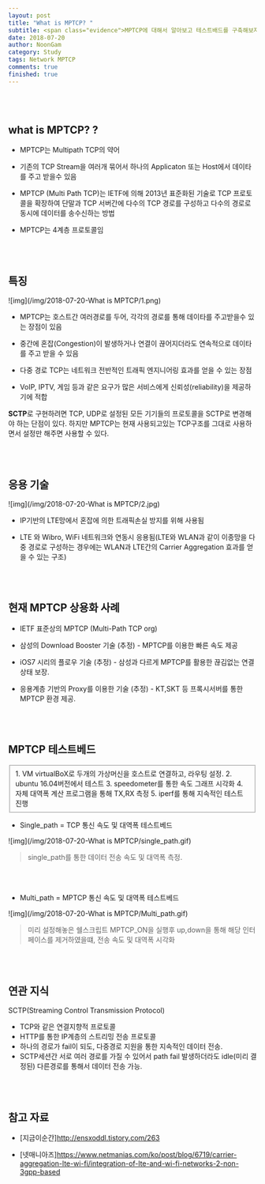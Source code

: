 ```yaml
---
layout: post
title: "What is MPTCP? "
subtitle: <span class="evidence">MPTCP에 대해서 알아보고 테스트배드를 구축해보자.</span>
date: 2018-07-20
author: NoonGam
category: Study
tags: Network MPTCP
comments: true
finished: true
---
```


<br><br>
## what is MPTCP? ?


- MPTCP는 Multipath TCP의 약어

- 기존의 TCP Stream을 여러개 묶어서 하나의 Applicaton 또는 Host에서 데이타를 주고 받을수 있음

- MPTCP (Multi Path TCP)는 IETF에 의해 2013년 표준화된 기술로 TCP 프로토콜을 확장하여 단말과 TCP 서버간에 다수의 TCP 경로를 구성하고 다수의 경로로 동시에 데이터를 송수신하는 방법

- MPTCP는 4계층 프로토콜임


<br><br>
## 특징

![img](/img/2018-07-20-What is MPTCP/1.png)

- MPTCP는 호스트간 여러경로를 두어, 각각의 경로를 통해 데이타를 주고받을수 있는 장점이 있음

- 중간에 혼잡(Congestion)이 발생하거나 연결이 끊어지더라도 연속적으로 데이타를 주고 받을 수 있음

- 다중 경로 TCP는 네트워크 전반적인 트래픽 엔지니어링 효과를 얻을 수 있는 장점

- VoIP, IPTV, 게임 등과 같은 요구가 많은 서비스에게 신뢰성(reliability)을 제공하기에 적합

<a> <b title="Streaming Control Transmission Protocol 하단 참조">SCTP</b>로 구현하려면 TCP, UDP로 설정된 모든 기기들의 프로토콜을 SCTP로 변경해야 하는 단점이 있다.
하지만 MPTCP는 현재 사용되고있는 TCP구조를 그대로 사용하면서 설정만 해주면 사용할 수 있다.  
</a>

<br><br>
## 응용 기술

![img](/img/2018-07-20-What is MPTCP/2.jpg)

- IP기반의 LTE망에서 혼잡에 의한 트래픽손실 방지를 위해 사용됨

- LTE 와 Wibro, WiFi 네트워크와 연동시 응용됨(LTE와 WLAN과 같이 이종망을 다중 경로로 구성하는 경우에는 WLAN과 LTE간의 Carrier Aggregation 효과를 얻을 수 있는 구조)



<br><br>
## 현재 MPTCP 상용화 사례


- IETF 표준상의 MPTCP (Multi-Path TCP org)

- 삼성의 Download Booster 기술 (추정) - MPTCP를 이용한 빠른 속도 제공

- iOS7 시리의 플로우 기술 (추정)  - 삼성과 다르게 MPTCP를 활용한 끊김없는 연결상태 보장.

- 응용계층 기반의 Proxy를 이용한 기술 (추정) - KT,SKT 등 프록시서버를 통한 MPTCP 환경 제공.

<br><br>
## MPTCP 테스트베드

<fieldset id="gpg-fieldset">
 1. VM virtualBoX로 두개의 가상머신을 호스트로 연결하고, 라우팅 설정.
 2. ubuntu 16.04버전에서 테스트
 3. speedometer를 통한 속도 그래프 시각화
 4. 자체 대역폭 계산 프로그램을 통해 TX,RX 측정
 5. iperf를 통해 지속적인 테스트 진행
</fieldset>

- Single_path = TCP 통신 속도 및 대역폭 테스트베드

![img](/img/2018-07-20-What is MPTCP/single_path.gif)

> single_path를 통한 데이터 전송 속도 및 대역폭 측정.

<br><br>

- Multi_path = MPTCP 통신 속도 및 대역폭 테스트베드

![img](/img/2018-07-20-What is MPTCP/Multi_path.gif)

> 미리 설정해놓은 쉘스크립트 MPTCP_ON을 실행후 up,down을 통해 해당 인터페이스를 제거하였을떄, 전송 속도 및 대역폭 시각화


<br><br>
## 연관 지식

SCTP(Streaming Control Transmission Protocol)

- TCP와 같은 연결지향적 프로토콜
- HTTP를 통한 IP계층의 스트리밍 전송 프로토콜
- 하나의 경로가 fail이 되도, 다중경로 지원을 통한 지속적인 데이터 전송.
- SCTP세션간 서로 여러 경로를 가질 수 있어서 path fail 발생하더라도 idle(미리 결정된) 다른경로를 통해서 데이터 전송 가능.


<br><br>
## 참고 자료

- [지금이순간]http://ensxoddl.tistory.com/263

- [넷매니아즈]https://www.netmanias.com/ko/post/blog/6719/carrier-aggregation-lte-wi-fi/integration-of-lte-and-wi-fi-networks-2-non-3gpp-based
